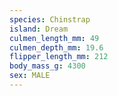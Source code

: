 ```yaml
---
species: Chinstrap
island: Dream
culmen_length_mm: 49
culmen_depth_mm: 19.6
flipper_length_mm: 212
body_mass_g: 4300
sex: MALE
---
```

